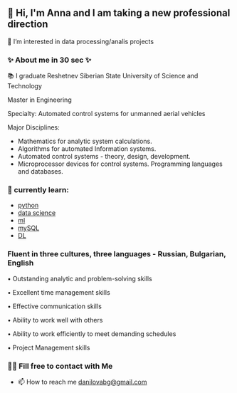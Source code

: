 ## 👋 Hi, I'm Anna and I am taking a new professional direction

👀 I’m interested in data processing/analis projects

### ✨ About me in 30 sec ✨ </center>

   📚 I graduate Reshetnev Siberian State University of Science and Technology
   
   Master in Engineering

   Specialty: 
    Automated control systems for unmanned aerial vehicles

   Major Disciplines: 
   
   * Mathematics for analytic system calculations. 
   * Algorithms for automated Information systems. 
   * Automated control systems - theory, design, development. 
   * Microprocessor devices for control systems. Programming languages and databases.

### 🌱 currently learn:

   * [python](https://softuni.bg/) 
   * [data science](https://skillfactory.ru/) 
   * [ml](https://skillfactory.ru/)  
   * [mySQL](https://softuni.bg/) 
   * [DL](https://mipt.ru/science/labs/innovation/projects/deep_learning_school)


### Fluent in three cultures, three languages - Russian, Bulgarian, English

   • Outstanding analytic and problem-solving skills
   
   • Excellent time management skills
   
   • Effective communication skills
   
   • Ability to work well with others
   
   • Ability to work efficiently to meet demanding schedules
   
   • Project Management skills

### 🙌🏻 Fill free to contact with Me

* 📫 How to reach me danilovabg@gmail.com


